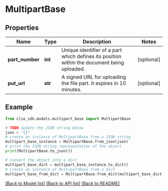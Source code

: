 # MultipartBase


## Properties

Name | Type | Description | Notes
------------ | ------------- | ------------- | -------------
**part_number** | **int** | Unique identifier of a part which defines its position within the document being uploaded. | [optional] 
**put_url** | **str** | A signed URL for uploading the file part. It expires in 10 minutes. | [optional] 

## Example

```python
from clio_sdk.models.multipart_base import MultipartBase

# TODO update the JSON string below
json = "{}"
# create an instance of MultipartBase from a JSON string
multipart_base_instance = MultipartBase.from_json(json)
# print the JSON string representation of the object
print(MultipartBase.to_json())

# convert the object into a dict
multipart_base_dict = multipart_base_instance.to_dict()
# create an instance of MultipartBase from a dict
multipart_base_from_dict = MultipartBase.from_dict(multipart_base_dict)
```
[[Back to Model list]](../README.md#documentation-for-models) [[Back to API list]](../README.md#documentation-for-api-endpoints) [[Back to README]](../README.md)


